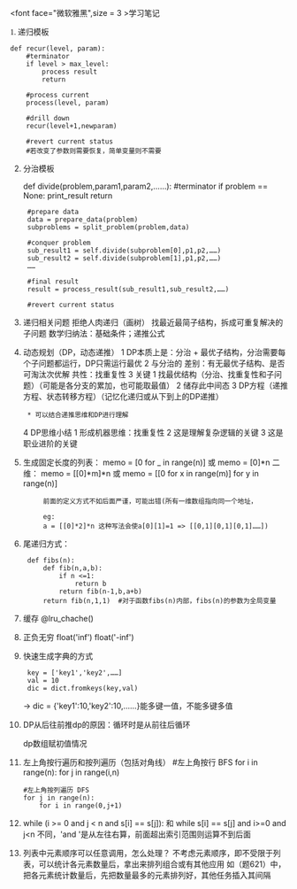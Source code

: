 
<font face="微软雅黑",size = 3 >学习笔记</font>

<font face = "微软雅黑">1. 递归模板</font>

	def recur(level, param):
		#terminator
		if level > max_level:
			process result
			return

		#process current 
		process(level, param)

		#drill down
		recur(level+1,newparam)

		#revert current status
		#若改变了参数则需要恢复，简单变量则不需要

2. 分治模板

	def divide(problem,param1,param2,……):
		#terminator
		if problem == None:
			print_result
			return

		#prepare data
		data = prepare_data(problem)
		subproblems = split_problem(problem,data)

		#conquer problem
		sub_result1 = self.divide(subproblem[0],p1,p2,……)
		sub_result2 = self.divide(subproblem[1],p1,p2,……)
		……

		#final result
		result = process_result(sub_result1,sub_result2,……)

		#revert current status

3. 递归相关问题
		拒绝人肉递归（画树）
		找最近最简子结构，拆成可重复解决的子问题
		数学归纳法：基础条件；递推公式

4. 动态规划（DP，动态递推）
	1 DP本质上是：分治 + 最优子结构，分治需要每个子问题都运行，DP只需运行最优
	2 与分治的
		差别：有无最优子结构、是否可淘汰次优解
		共性：找重复性
	3 关键
		1 找最优结构（分治、找重复性和子问题）（可能是各分支的累加，也可能取最值）
		2 储存此中间态
		3 DP方程（递推方程、状态转移方程）（记忆化递归或从下到上的DP递推）

		* 可以结合递推思维和DP进行理解
	4 DP思维小结
		1 形成机器思维：找重复性
		2 这是理解复杂逻辑的关键
		3 这是职业进阶的关键
	
5. 生成固定长度的列表：
		memo = [0 for _ in range(n)] 或 memo = [0]*n
		二维：
		memo = [[0]*m]*n 或 memo = [[0 for x in range(m)] for y in range(n)]
		
			前面的定义方式不如后面严谨，可能出错(所有一维数组指向同一个地址，
			
			eg:
			a = [[0]*2]*n 这种写法会使a[0][1]=1 => [[0,1][0,1][0,1]……])

6. 尾递归方式：
		
		def fibs(n):
			def fib(n,a,b):
				if n <=1:
					return b
				return fib(n-1,b,a+b)
			return fib(n,1,1)  #对于函数fibs(n)内部，fibs(n)的参数为全局变量
7. 缓存
	@lru_chache()

8. 正负无穷
	float('inf') float('-inf')

9. 快速生成字典的方式
		
		key = ['key1','key2',……]
		val = 10
		dic = dict.fromkeys(key,val)
	->  dic = {'key1':10,'key2':10,……}能多键一值，不能多键多值

10. DP从后往前推dp的原因：循环时是从前往后循环
	
	dp数组赋初值情况

11. 左上角按行遍历和按列遍历（包括对角线）
		#左上角按行 BFS
		for i in range(n):
			for j in range(i,n)			

		#左上角按列遍历 DFS
		for j in range(n):
			for i in range(0,j+1)
			
12. while (i >= 0 and j < n and s[i] == s[j]): 和 
	while s[i] == s[j] and i>=0 and j<n  不同，'and '是从左往右算，前面超出索引范围则运算不到后面

13. 列表中元素顺序可以任意调用，怎么处理？ 
	不考虑元素顺序，即不受限于列表，可以统计各元素数量后，拿出来排列组合或有其他应用
	如（题621）中，把各元素统计数量后，先把数量最多的元素排列好，其他任务插入其间隔
	
